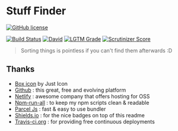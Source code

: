 # Stuff Finder

[![GitHub license](https://img.shields.io/github/license/shuunen/stuff-finder.svg?color=informational)](https://github.com/Shuunen/stuff-finder/blob/master/LICENSE)

[![Build Status](https://travis-ci.org/Shuunen/stuff-finder.svg?branch=master)](https://travis-ci.org/Shuunen/stuff-finder)
[![David](https://img.shields.io/david/shuunen/stuff-finder.svg)](https://david-dm.org/shuunen/stuff-finder)
[![LGTM Grade](https://img.shields.io/lgtm/grade/javascript/github/Shuunen/stuff-finder.svg)](https://lgtm.com/projects/g/Shuunen/stuff-finder)
[![Scrutinizer Score](https://scrutinizer-ci.com/g/Shuunen/stuff-finder/badges/quality-score.png?b=master)](https://scrutinizer-ci.com/g/Shuunen/stuff-finder)

> Sorting things is pointless if you can't find them afterwards :D

## Thanks

- [Box icon](https://www.iconfinder.com/icons/2123914/app_box_essential_ui_icon) by Just Icon
- [Github](https://github.com) : this great, free and evolving platform
- [Netlify](https://netlify.com) : awesome company that offers hosting for OSS
- [Npm-run-all](https://github.com/mysticatea/npm-run-all) : to keep my npm scripts clean & readable
- [Parcel Js](https://parceljs.org) : fast & easy to use bundler
- [Shields.io](https://shields.io) : for the nice badges on top of this readme
- [Travis-ci.org](https://travis-ci.org) : for providing free continuous deployments
